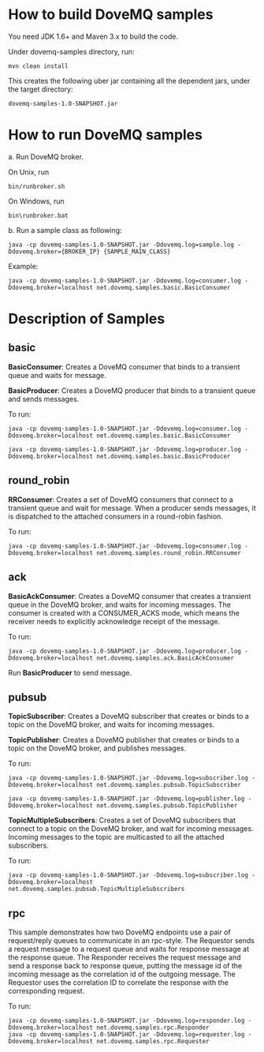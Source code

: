 How to build DoveMQ samples
===========================

You need JDK 1.6+ and Maven 3.x to build the code.

Under dovemq-samples directory, run:

    mvn clean install

This creates the following uber jar containing all the dependent jars, under the target directory:

    dovemq-samples-1.0-SNAPSHOT.jar

How to run DoveMQ samples
=========================

a. Run DoveMQ broker.

On Unix, run

    bin/runbroker.sh

On Windows, run
  
    bin\runbroker.bat

b. Run a sample class as following:


    java -cp dovemq-samples-1.0-SNAPSHOT.jar -Ddovemq.log=sample.log -Ddovemq.broker={BROKER_IP} {SAMPLE_MAIN_CLASS}

Example:

    java -cp dovemq-samples-1.0-SNAPSHOT.jar -Ddovemq.log=consumer.log -Ddovemq.broker=localhost net.dovemq.samples.basic.BasicConsumer

Description of Samples
======================

**basic**
---------

**BasicConsumer**: Creates a DoveMQ consumer that binds to a transient queue and waits for message.

**BasicProducer**: Creates a DoveMQ producer that binds to a transient queue and sends messages.

To run:

    java -cp dovemq-samples-1.0-SNAPSHOT.jar -Ddovemq.log=consumer.log -Ddovemq.broker=localhost net.dovemq.samples.basic.BasicConsumer

    java -cp dovemq-samples-1.0-SNAPSHOT.jar -Ddovemq.log=producer.log -Ddovemq.broker=localhost net.dovemq.samples.basic.BasicProducer

**round_robin**
---------------

**RRConsumer**: Creates a set of DoveMQ consumers that connect to a transient queue and wait for message. When a producer
sends messages, it is dispatched to the attached consumers in a round-robin fashion.

To run:

    java -cp dovemq-samples-1.0-SNAPSHOT.jar -Ddovemq.log=consumer.log -Ddovemq.broker=localhost net.dovemq.samples.round_robin.RRConsumer

**ack**
-------

**BasicAckConsumer**: Creates a DoveMQ consumer that creates a transient queue in the DoveMQ broker,
and waits for incoming messages. The consumer is created with a CONSUMER_ACKS mode, which means
the receiver needs to explicitly acknowledge receipt of the message.

To run:

    java -cp dovemq-samples-1.0-SNAPSHOT.jar -Ddovemq.log=producer.log -Ddovemq.broker=localhost net.dovemq.samples.ack.BasicAckConsumer

Run **BasicProducer** to send message.

**pubsub**
----------

**TopicSubscriber**: Creates a DoveMQ subscriber that creates or binds to a topic on the DoveMQ broker, and waits for incoming messages.

**TopicPublisher**: Creates a DoveMQ publisher that creates or binds to a topic on the DoveMQ broker, and publishes messages.

To run:

    java -cp dovemq-samples-1.0-SNAPSHOT.jar -Ddovemq.log=subscriber.log -Ddovemq.broker=localhost net.dovemq.samples.pubsub.TopicSubscriber

    java -cp dovemq-samples-1.0-SNAPSHOT.jar -Ddovemq.log=publisher.log -Ddovemq.broker=localhost net.dovemq.samples.pubsub.TopicPublisher

**TopicMultipleSubscribers**: Creates a set of DoveMQ subscribers that connect to a topic on the DoveMQ broker, and wait for incoming messages. Incoming messages to the topic are multicasted to all the attached subscribers.

To run:

    java -cp dovemq-samples-1.0-SNAPSHOT.jar -Ddovemq.log=subscriber.log -Ddovemq.broker=localhost net.dovemq.samples.pubsub.TopicMultipleSubscribers

**rpc**
-------

This sample demonstrates how two DoveMQ endpoints use a pair of request/reply queues to communicate in an rpc-style. The Requestor sends a request message to a request queue and waits for response message at the response queue. The Responder receives the request message
and send a response back to response queue, putting the message id of the incoming message as the correlation id of the outgoing message. The Requestor uses the correlation ID to correlate the response with the corresponding request.

To run:

    java -cp dovemq-samples-1.0-SNAPSHOT.jar -Ddovemq.log=responder.log -Ddovemq.broker=localhost net.dovemq.samples.rpc.Responder
    java -cp dovemq-samples-1.0-SNAPSHOT.jar -Ddovemq.log=requester.log -Ddovemq.broker=localhost net.dovemq.samples.rpc.Requester
